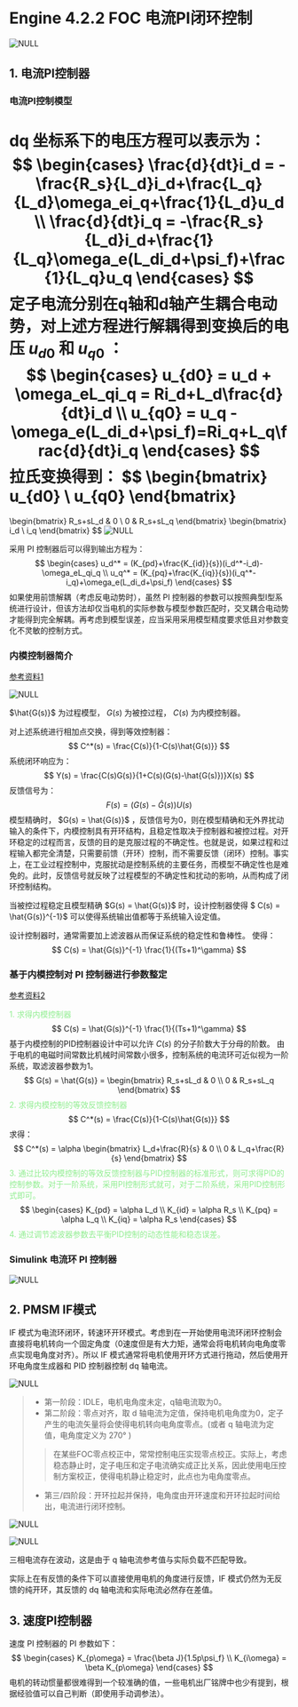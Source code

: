 # Engine 4.2.2 FOC 电流PI闭环控制

![NULL](./assets/picture_1.jpg)

## 1. 电流PI控制器

### 电流PI控制模型

dq 坐标系下的电压方程可以表示为：
$$
\begin{cases}
\frac{d}{dt}i_d = -\frac{R_s}{L_d}i_d+\frac{L_q}{L_d}\omega_ei_q+\frac{1}{L_d}u_d \\
\frac{d}{dt}i_q = -\frac{R_s}{L_d}i_d+\frac{1}{L_q}\omega_e(L_di_d+\psi_f)+\frac{1}{L_q}u_q
\end{cases}
$$
定子电流分别在q轴和d轴产生耦合电动势，对上述方程进行解耦得到变换后的电压 $u_{d0}$ 和 $u_{q0}$ ：
$$
\begin{cases}
u_{d0} = u_d + \omega_eL_qi_q = Ri_d+L_d\frac{d}{dt}i_d \\
u_{q0} = u_q - \omega_e(L_di_d+\psi_f)=Ri_q+L_q\frac{d}{dt}i_q
\end{cases}
$$
 拉氏变换得到：
$$
\begin{bmatrix}
u_{d0} \\
u_{q0}
\end{bmatrix} 
=
\begin{bmatrix}
R_s+sL_d & 0 \\
0 & R_s+sL_q
\end{bmatrix} 
\begin{bmatrix}
i_d \\
i_q
\end{bmatrix}
$$
![NULL](./assets/picture_2.jpg)

采用 PI 控制器后可以得到输出方程为：
$$
\begin{cases}
u_d^* = (K_{pd}+\frac{K_{id}}{s})(i_d^*-i_d)-\omega_eL_qi_q \\
u_q^* = (K_{pq}+\frac{K_{iq}}{s})(i_q^*-i_q)+\omega_e(L_di_d+\psi_f)
\end{cases}
$$
如果使用前馈解耦（考虑反电动势时），虽然 PI 控制器的参数可以按照典型Ⅰ型系统进行设计，但该方法却仅当电机的实际参数与模型参数匹配时，交叉耦合电动势才能得到完全解耦。再考虑到模型误差，应当采用采用模型精度要求低且对参数变化不灵敏的控制方式。

### 内模控制器简介

[参考资料1](https://www.bilibili.com/read/cv24581856/)

![NULL](./assets/picture_3.jpg)

$\hat{G(s)}$ 为过程模型， $G(s)$ 为被控过程， $C(s)$ 为内模控制器。

对上述系统进行相加点交换，得到等效控制器：
$$
C^*(s) = \frac{C(s)}{1-C(s)\hat{G(s)}}
$$
系统闭环响应为：
$$
Y(s) = \frac{C(s)G(s)}{1+C(s)(G(s)-\hat{G(s)})}X(s)
$$
反馈信号为：
$$
F(s) = (G(s)-\hat G(s))U(s)
$$
模型精确时， $G(s) = \hat{G(s)}$ ，反馈信号为0，则在模型精确和无外界扰动输入的条件下，内模控制具有开环结构，且稳定性取决于控制器和被控过程。对开环稳定的过程而言，反馈的目的是克服过程的不确定性。也就是说，如果过程和过程输入都完全清楚，只需要前馈（开环）控制，而不需要反馈（闭环）控制。事实上，在工业过程控制中，克服扰动是控制系统的主要任务，而模型不确定性也是难免的。此时，反馈信号就反映了过程模型的不确定性和扰动的影响，从而构成了闭环控制结构。

当被控过程稳定且模型精确 $G(s) = \hat{G(s)}$ 时，设计控制器使得 $ C(s) = \hat{G(s)}^{-1}$ 可以使得系统输出值都等于系统输入设定值。

设计控制器时，通常需要加上滤波器从而保证系统的稳定性和鲁棒性。 使得：
$$
C(s) = \hat{G(s)}^{-1} \frac{1}{(Ts+1)^\gamma}
$$


### 基于内模控制对 PI 控制器进行参数整定

[参考资料2](https://www.bilibili.com/read/cv25000595/)

<font color=LightGreen>1. 求得内模控制器</font>
$$
C(s) = \hat{G(s)}^{-1} \frac{1}{(Ts+1)^\gamma}
$$
基于内模控制的PID控制器设计中可以允许 $C(s)$ 的分子阶数大于分母的阶数。 由于电机的电磁时间常数比机械时间常数小很多，控制系统的电流环可近似视为一阶系统，取滤波器参数为1。
$$
G(s) = \hat{G(s)} = \begin{bmatrix}
R_s+sL_d & 0 \\
0 & R_s+sL_q
\end{bmatrix}
$$
<font color=LightGreen>2. 求得内模控制的等效反馈控制器</font>
$$
C^*(s) = \frac{C(s)}{1-C(s)\hat{G(s)}}
$$
求得：
$$
C^*(s) = \alpha 
\begin{bmatrix}
L_d+\frac{R}{s} & 0 \\
0 & L_q+\frac{R}{s}
\end{bmatrix}
$$
<font color=LightGreen>3. 通过比较内模控制的等效反馈控制器与PID控制器的标准形式，则可求得PID的控制参数。对于一阶系统，采用PI控制形式就可，对于二阶系统，采用PID控制形式即可。</font>
$$
\begin{cases}
K_{pd} = \alpha L_d \\
K_{id} = \alpha R_s \\
K_{pq} = \alpha L_q \\
K_{iq} = \alpha R_s
\end{cases}
$$
<font color=LightGreen>4. 通过调节滤波器参数去平衡PID控制的动态性能和稳态误差。</font>

### Simulink 电流环 PI 控制器

![NULL](./assets/picture_4.jpg)

## 2. PMSM IF模式

IF 模式为电流环闭环，转速环开环模式。考虑到在一开始使用电流环闭环控制会直接将电机转向一个固定角度（0速度但是有大力矩，通常会将电机转向电角度零点实现电角度对齐）。所以 IF 模式通常将电机使用开环方式进行拖动，然后使用开环电角度生成器和 PID 控制器控制 dq 轴电流。

![NULL](./assets/picture_5.jpg)

> - 第一阶段：IDLE，电机电角度未定，q轴电流取为0。
> - 第二阶段：零点对齐，取 d 轴电流为定值，保持电机电角度为0，定子产生的电流矢量将会使得电机转向电角度零点。(或者 q 轴电流为定值，电角度定义为 270° )
>
> > 在某些FOC零点校正中，常常控制电压实现零点校正。实际上，考虑稳态静止时，定子电压和定子电流确实成正比关系，因此使用电压控制方案校正，使得电机静止稳定时，此点也为电角度零点。
>
> - 第三/四阶段：开环拉起并保持，电角度由开环速度和开环拉起时间给出，电流进行闭环控制。

![NULL](./assets/picture_6.jpg)

![NULL](./assets/picture_7.jpg)

三相电流存在波动，这是由于 q 轴电流参考值与实际负载不匹配导致。

实际上在有反馈的条件下可以直接使用电机的角度进行反馈，IF 模式仍然为无反馈的纯开环，其反馈的 dq 轴电流和实际电流必然存在差值。

## 3. 速度PI控制器

速度 PI 控制器的 PI 参数如下：
$$
\begin{cases}
K_{p\omega} = \frac{\beta J}{1.5p\psi_f} \\
K_{i\omega} = \beta K_{p\omega}
\end{cases}
$$
电机的转动惯量都很难得到一个较准确的值，一些电机出厂铭牌中也少有提到，根据经验值可以自己判断（即使用手动调参法）。
